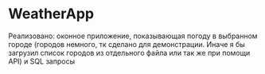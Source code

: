 # WeatherApp
Реализовано: оконное приложение, показывающая погоду в выбранном городе (городов немного, тк сделано для демонстрации. Иначе я бы загрузил список городов из отдельного файла или так же при помощи API) и SQL запросы
